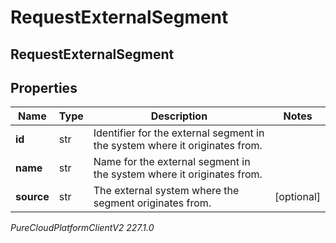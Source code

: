 # RequestExternalSegment

## RequestExternalSegment

## Properties

|Name | Type | Description | Notes|
|------------ | ------------- | ------------- | -------------|
| **id** | str | Identifier for the external segment in the system where it originates from. | |
| **name** | str | Name for the external segment in the system where it originates from. | |
| **source** | str | The external system where the segment originates from. | [optional] |



_PureCloudPlatformClientV2 227.1.0_
